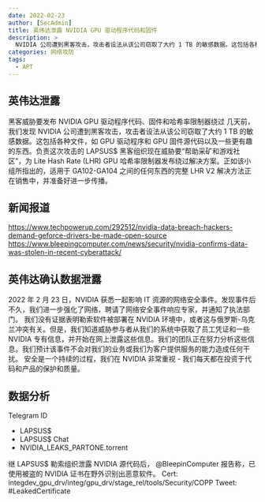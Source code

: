 ```yaml
---
date: 2022-02-23
author: [SecAdmin]
title: 英伟达泄露 NVIDIA GPU 驱动程序代码和固件
description: >
  NVIDIA 公司遭到黑客攻击，攻击者设法从该公司窃取了大约 1 TB 的敏感数据。这包括各种文件，如 GPU 驱动程序和 GPU 固件源代码以及一些更有趣的东西。
categories: 网络攻防
tags:
  - APT
---
```


## 英伟达泄露

黑客威胁要发布 NVIDIA GPU 驱动程序代码、固件和哈希率限制器绕过
几天前，我们发现 NVIDIA 公司遭到黑客攻击，攻击者设法从该公司窃取了大约 1 TB 的敏感数据。这包括各种文件，如 GPU 驱动程序和 GPU 固件源代码以及一些更有趣的东西。负责这次攻击的 LAPSUS$ 黑客组织现在威胁要“帮助采矿和游戏社区”，为 Lite Hash Rate (LHR) GPU 哈希率限制器发布绕过解决方案。正如该小组所指出的，适用于 GA102-GA104 之间的任何东西的完整 LHR V2 解决方法正在销售中，并准备好进一步传播。

## 新闻报道

https://www.techpowerup.com/292512/nvidia-data-breach-hackers-demand-geforce-drivers-be-made-open-source
https://www.bleepingcomputer.com/news/security/nvidia-confirms-data-was-stolen-in-recent-cyberattack/

## 英伟达确认数据泄露

2022 年 2 月 23 日，NVIDIA 获悉一起影响 IT 资源的网络安全事件。发现事件后不久，我们进一步强化了网络，聘请了网络安全事件响应专家，并通知了执法部门。
我们没有证据表明勒索软件被部署在 NVIDIA 环境中，或者这与俄罗斯-乌克兰冲突有关。但是，我们知道威胁参与者从我们的系统中获取了员工凭证和一些 NVIDIA 专有信息，并开始在网上泄露这些信息。我们的团队正在努力分析这些信息。我们预计该事件不会对我们的业务或我们为客户提供服务的能力造成任何干扰。
安全是一个持续的过程，我们在 NVIDIA 非常重视 - 我们每天都在投资于代码和产品的保护和质量。

## 数据分析

Telegram ID
- LAPSUS$
- LAPSUS$ Chat
- NVIDIA_LEAKS_PARTONE.torrent

继 LAPSUS$ 勒索组织泄露 NVIDIA 源代码后， @BleepinComputer
报告称，已使用被盗的 NVIDIA 证书在野外识别出恶意软件。
Cert: integdev_gpu_drv/integ/gpu_drv/stage_rel/tools/Security/COPP
Tweet: #LeakedCertificate
